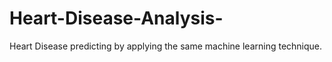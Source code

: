 # Heart-Disease-Analysis-
Heart Disease predicting by  applying the same machine learning technique. 
